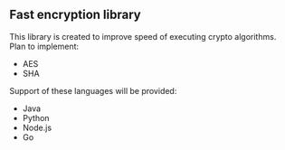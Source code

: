 ## Fast encryption library

This library is created to improve speed of executing crypto algorithms.
Plan to implement:
 - AES
 - SHA

Support of these languages will be provided:
 - Java
 - Python
 - Node.js
 - Go